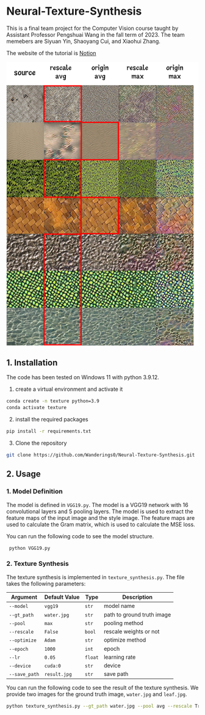 # Neural-Texture-Synthesis
This is a final team project for the Computer Vision course taught by Assistant Professor Pengshuai Wang in the fall term of 2023. The team memebers are Siyuan Yin, Shaoyang Cui, and Xiaohui Zhang.

The website of the tutorial is [Notion](https://fancy-icebreaker-99b.notion.site/Neural-Texture-Synthesis-fa7f4228679b49acb93836b3b6f45f6e)

![demo result](demo.png)

## 1. Installation

The code has been tested on Windows 11 with python 3.9.12. 

1. create a virtual environment and activate it

```bash
conda create -n texture python=3.9
conda activate texture
```

2. install the required packages

```bash
pip install -r requirements.txt
```

3. Clone the repository

```bash
git clone https://github.com/Wanderings0/Neural-Texture-Synthesis.git
```

## 2. Usage

### 1. Model Definition

The model is defined in `VGG19.py`. The model is a VGG19 network with 16 convolutional layers and 5 pooling layers. The model is used to extract the feature maps of the input image and the style image. The feature maps are used to calculate the Gram matrix, which is used to calculate the MSE loss.

You can run the following code to see the model structure.

   ```bash
    python VGG19.py
   ```
    

 ### 2. Texture Synthesis

The texture synthesis is implemented in `texture_synthesis.py`. The file takes the following parameters:

| Argument            | Default Value                                  | Type  | Description                  |
|---------------------|------------------------------------------------|-------|------------------------------|
| `--model`           | `vgg19`                                        | `str` | model name                   |
| `--gt_path`         | `water.jpg`                                    | `str` | path to ground truth image   |
| `--pool`            | `max`                                          | `str` | pooling method               |
| `--rescale`         | `False`                                         | `bool` | rescale weights or not       |
| `--optimize`        | `Adam`                                         | `str` | optimize method              |
| `--epoch`           | `1000`                                         | `int` | epoch                        |
| `--lr`              | `0.05`                                         | `float` | learning rate               |
| `--device`          | `cuda:0`                                       | `str` | device                       |
| `--save_path`       | `result.jpg`                                   | `str` | save path                    |


You can run the following code to see the result of the texture synthesis. We provide two images for the ground truth image, `water.jpg` and `leaf.jpg`. 
```bash
python texture_synthesis.py --gt_path water.jpg --pool avg --rescale True --save_path result.jpg
```